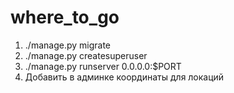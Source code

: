 # where_to_go

1) ./manage.py migrate
2) ./manage.py createsuperuser
3) ./manage.py runserver 0.0.0.0:$PORT
4) Добавить в админке координаты для локаций
